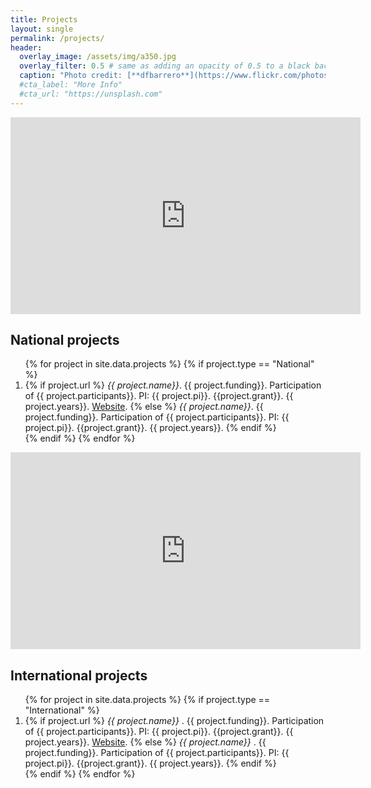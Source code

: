 ```yaml
---
title: Projects
layout: single
permalink: /projects/
header:
  overlay_image: /assets/img/a350.jpg
  overlay_filter: 0.5 # same as adding an opacity of 0.5 to a black background
  caption: "Photo credit: [**dfbarrero**](https://www.flickr.com/photos/dfbarrero/)"
  #cta_label: "More Info"
  #cta_url: "https://unsplash.com"
---
```


<iframe width="560" height="315" src="https://www.youtube.com/embed/6cSWPd1M_pA" frameborder="0" allowfullscreen></iframe>

<h2 class="bibliography">National projects</h2>

<ol class="bibliography">
{% for project in site.data.projects %}
{% if project.type == "National" %}
    <li>
			{% if project.url %}
				<i>{{ project.name}}</i>. {{ project.funding}}. Participation of {{ project.participants}}. PI: {{ project.pi}}. {{project.grant}}. {{ project.years}}. <a href="{{project.url}}" target="_blank">Website</a>.
			{% else %}
				<i>{{ project.name}}</i>. {{ project.funding}}. Participation of {{ project.participants}}. PI: {{ project.pi}}. {{project.grant}}. {{ project.years}}.
			{% endif %}
	</li>
{% endif %}
{% endfor %}
</ol>

<iframe width="560" height="315" src="https://www.youtube.com/embed/iRlg25wF6jw" frameborder="0" allow="accelerometer; autoplay; encrypted-media; gyroscope; picture-in-picture" allowfullscreen></iframe>

<h2 class="bibliography">International projects</h2>

<ol class="bibliography">
{% for project in site.data.projects %}
{% if project.type == "International" %}
    <li>
		{% if project.url %}
			<i>{{ project.name}} </i>. {{ project.funding}}. Participation of {{ project.participants}}. PI: {{ project.pi}}. {{project.grant}}. {{ project.years}}. <a href="{{project.url}}" target="_blank">Website</a>.
		{% else %}
			<i>{{ project.name}} </i>. {{ project.funding}}. Participation of {{ project.participants}}. PI: {{ project.pi}}. {{project.grant}}. {{ project.years}}.
		{% endif %}
	</li>
{% endif %}
{% endfor %}
</ol>


